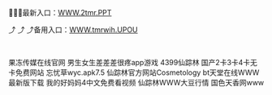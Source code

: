 <p>
	🤒🤒🤒最新入口：<a href="http://www.baidu.com/link?url=6MA2SWnO3Raqke39an_0PUxosM6ZrUGzi1BN9tNnlPW&wd">WWW.2tmr.PPT</a> 
	<p>
		⤴
⤴
⤴备用入口：<a href="http://www.baidu.com/link?url=6MA2SWnO3Raqke39an_0PUxosM6ZrUGzi1BN9tNnlPW&wd">WWW.tmrwih.UPOU</a> 
	</p>
	<p>
		<br />
	</p>
	<p>
		果冻传媒在线官网
男生女生差差差很疼app游戏
4399仙踪林
国产2卡3卡4卡无卡免费网站
忘忧草wyc.apk7.5
仙踪林官方网站Cosmetology
bt天堂在线WWW最新版下载
我的好妈妈4中文免费看视频
仙踪林WWW大豆行情
国色天香网www
	</p>
